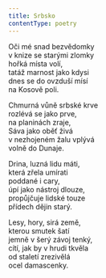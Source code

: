 ```yaml
---
title: Srbsko
contentType: poetry
---
```


<section>

Oči mé snad bezvědomky  
v knize se starými zlomky  
hořká místa volí,  
tatáž marnost jako kdysi  
dnes se do ovzduší mísí  
na Kosově poli.

</section>

<section>

Chmurná vůně srbské krve  
rozlévá se jako prve,  
na planinách zraje,  
Sáva jako oběť živá  
v nezhojeném žalu vplývá  
volně do Dunaje.

</section>

<section>

Drina, luzná lidu máti,  
která zřela umírati  
poddané i cary,  
úpí jako nástroj dlouze,  
propůjčuje lidské touze  
přídech dějin starý.

</section>

<section>

Lesy, hory, sirá země,  
kterou smutek šatí  
jemně v šerý závoj tenký,  
cítí, jak by v hrudi tkvěla  
od staletí zrezivělá  
ocel damascenky.

</section>
